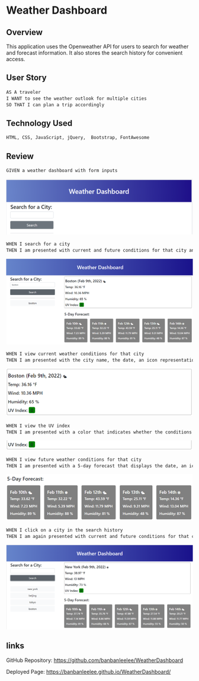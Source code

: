 # Weather Dashboard

## Overview

This application uses the Openweather API for users to search for weather and forecast information. It also stores the search history for convenient access.

## User Story

```md
AS A traveler
I WANT to see the weather outlook for multiple cities
SO THAT I can plan a trip accordingly
```
## Technology Used
```md
HTML, CSS, JavaScript, jQuery,  Bootstrap, FontAwesome
```
## Review

```md
GIVEN a weather dashboard with form inputs
```
![](./asset/images/demo1.PNG)

```md
WHEN I search for a city
THEN I am presented with current and future conditions for that city and that city is added to the search history
```
![](./asset/images/demo2.PNG)

```md
WHEN I view current weather conditions for that city
THEN I am presented with the city name, the date, an icon representation of weather conditions, the temperature, the humidity, the wind speed, and the UV index
```
![](./asset/images/demo3.PNG)

```md
WHEN I view the UV index
THEN I am presented with a color that indicates whether the conditions are favorable, moderate, or severe
```
![](./asset/images/demo4.PNG)

```md
WHEN I view future weather conditions for that city
THEN I am presented with a 5-day forecast that displays the date, an icon representation of weather conditions, the temperature, the wind speed, and the humidity
```
![](./asset/images/demo5.PNG)

```md
WHEN I click on a city in the search history
THEN I am again presented with current and future conditions for that city
```
![](./asset/images/demo6.PNG)

## links

GitHub Repository: https://github.com/banbanleelee/WeatherDashboard

Deployed Page: https://banbanleelee.github.io/WeatherDashboard/
